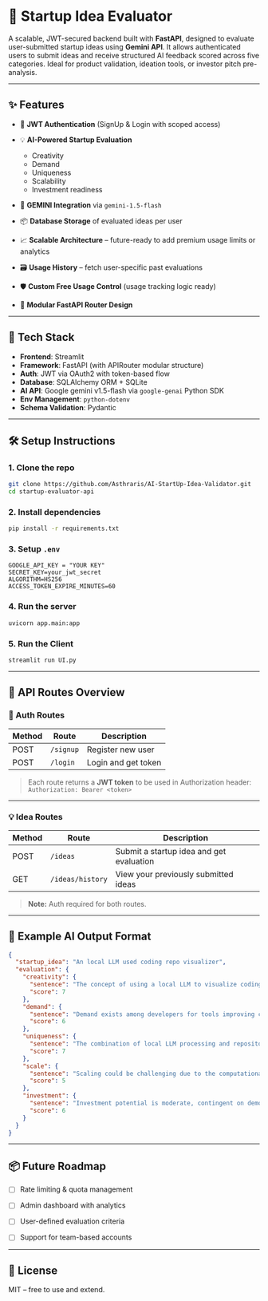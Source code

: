 # 🚀 Startup Idea Evaluator 

A scalable, JWT-secured backend built with **FastAPI**, designed to evaluate user-submitted startup ideas using **Gemini API**. It allows authenticated users to submit ideas and receive structured AI feedback scored across five categories. Ideal for product validation, ideation tools, or investor pitch pre-analysis.

---

## ✨ Features

* 🔐 **JWT Authentication** (SignUp & Login with scoped access)
* 💡 **AI-Powered Startup Evaluation**

  * Creativity
  * Demand
  * Uniqueness
  * Scalability
  * Investment readiness
  
* 🧠 **GEMINI Integration** via `gemini-1.5-flash`
* 📦 **Database Storage** of evaluated ideas per user
* 📈 **Scalable Architecture** – future-ready to add premium usage limits or analytics
* 🗃️ **Usage History** – fetch user-specific past evaluations
* 🛡️ **Custom Free Usage Control** (usage tracking logic ready)
* 🔌 **Modular FastAPI Router Design**

---

## 🔧 Tech Stack

* **Frontend**: Streamlit
* **Framework**: FastAPI (with APIRouter modular structure)
* **Auth**: JWT via OAuth2 with token-based flow
* **Database**: SQLAlchemy ORM +  SQLite
* **AI API**: Google gemini v1.5-flash via `google-genai` Python SDK
* **Env Management**: `python-dotenv`
* **Schema Validation**: Pydantic

---

## 🛠️ Setup Instructions

### 1. Clone the repo

```bash
git clone https://github.com/Asthraris/AI-StartUp-Idea-Validator.git
cd startup-evaluator-api
```

### 2. Install dependencies

```bash
pip install -r requirements.txt
```

### 3. Setup `.env`

```env
GOOGLE_API_KEY = "YOUR KEY"
SECRET_KEY=your_jwt_secret
ALGORITHM=HS256
ACCESS_TOKEN_EXPIRE_MINUTES=60
```

### 4. Run the server

```bash
uvicorn app.main:app 
```

### 5. Run the Client 

```bash
streamlit run UI.py
```

---

## 📑 API Routes Overview

### 🔐 Auth Routes

| Method | Route     | Description         |
| ------ | ----------| ------------------- |
| POST   | `/signup` | Register new user   |
| POST   | `/login`  | Login and get token |

> Each route returns a **JWT token** to be used in Authorization header:
> `Authorization: Bearer <token>`

---

### 💡 Idea Routes

| Method | Route            | Description                              |
| ------ | ---------------- | ---------------------------------------- |
| POST   | `/ideas`         | Submit a startup idea and get evaluation |
| GET    | `/ideas/history` | View your previously submitted ideas     |

> **Note:** Auth required for both routes.

---

## 🧠 Example AI Output Format

```json
{
  "startup_idea": "An local LLM used coding repo visualizer",
  "evaluation": {
    "creativity": {
      "sentence": "The concept of using a local LLM to visualize coding repositories is novel and offers a unique approach to code understanding.",
      "score": 7
    },
    "demand": {
      "sentence": "Demand exists among developers for tools improving code comprehension and collaboration, but market saturation in code visualization tools needs consideration.",
      "score": 6
    },
    "uniqueness": {
      "sentence": "The combination of local LLM processing and repository visualization is relatively unique, offering potential advantages in privacy and speed.",
      "score": 7
    },
    "scale": {
      "sentence": "Scaling could be challenging due to the computational resources required for local LLM processing, limiting potential user base.",
      "score": 5
    },
    "investment": {
      "sentence": "Investment potential is moderate, contingent on demonstrating a clear value proposition over existing solutions and achieving scalability.",
      "score": 6
    }
  }
}
```

---


## 📦 Future Roadmap

* [ ] Rate limiting & quota management
* [ ] Admin dashboard with analytics
* [ ] User-defined evaluation criteria
* [ ] Support for team-based accounts


---

## 🪪 License

MIT – free to use and extend.
